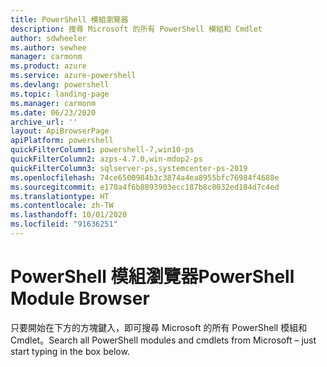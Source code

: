 ```yaml
---
title: PowerShell 模組瀏覽器
description: 搜尋 Microsoft 的所有 PowerShell 模組和 Cmdlet
author: sdwheeler
ms.author: sewhee
manager: carmonm
ms.product: azure
ms.service: azure-powershell
ms.devlang: powershell
ms.topic: landing-page
ms.manager: carmonm
ms.date: 06/23/2020
archive_url: ''
layout: ApiBrowserPage
apiPlatform: powershell
quickFilterColumn1: powershell-7,win10-ps
quickFilterColumn2: azps-4.7.0,win-mdop2-ps
quickFilterColumn3: sqlserver-ps,systemcenter-ps-2019
ms.openlocfilehash: 74ce6500984b3c3874a4ea8955bfc76984f4688e
ms.sourcegitcommit: e170a4f6b8893903ecc187b8c0032ed184d7c4ed
ms.translationtype: HT
ms.contentlocale: zh-TW
ms.lasthandoff: 10/01/2020
ms.locfileid: "91636251"
---
```

# <a name="powershell-module-browser"></a><span data-ttu-id="f8e42-103">PowerShell 模組瀏覽器</span><span class="sxs-lookup"><span data-stu-id="f8e42-103">PowerShell Module Browser</span></span>

<span data-ttu-id="f8e42-104">只要開始在下方的方塊鍵入，即可搜尋 Microsoft 的所有 PowerShell 模組和 Cmdlet。</span><span class="sxs-lookup"><span data-stu-id="f8e42-104">Search all PowerShell modules and cmdlets from Microsoft – just start typing in the box below.</span></span>
